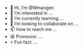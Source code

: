 - 👋 Hi, I’m @Wmangen
- 👀 I’m interested in ...
- 🌱 I’m currently learning ...
- 💞️ I’m looking to collaborate on ...
- 📫 How to reach me ...
- 😄 Pronouns: ...
- ⚡ Fun fact: ...

<!---
Wmangen/Wmangen is a ✨ special ✨ repository because its `README.md` (this file) appears on your GitHub profile.  
You can click the Preview link to take a look at your changes. 
--->
